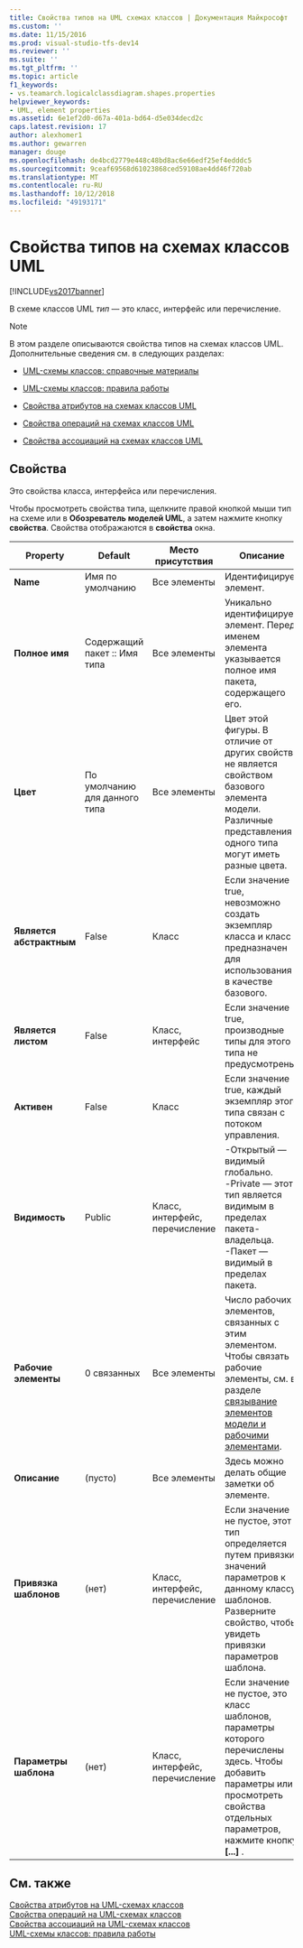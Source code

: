 ```yaml
---
title: Свойства типов на UML схемах классов | Документация Майкрософт
ms.custom: ''
ms.date: 11/15/2016
ms.prod: visual-studio-tfs-dev14
ms.reviewer: ''
ms.suite: ''
ms.tgt_pltfrm: ''
ms.topic: article
f1_keywords:
- vs.teamarch.logicalclassdiagram.shapes.properties
helpviewer_keywords:
- UML, element properties
ms.assetid: 6e1ef2d0-d67a-401a-bd64-d5e034decd2c
caps.latest.revision: 17
author: alexhomer1
ms.author: gewarren
manager: douge
ms.openlocfilehash: de4bcd2779e448c48bd8ac6e66edf25ef4edddc5
ms.sourcegitcommit: 9ceaf69568d61023868ced59108ae4dd46f720ab
ms.translationtype: MT
ms.contentlocale: ru-RU
ms.lasthandoff: 10/12/2018
ms.locfileid: "49193171"
---
```

# <a name="properties-of-types-on-uml-class-diagrams"></a>Свойства типов на схемах классов UML
[!INCLUDE[vs2017banner](../includes/vs2017banner.md)]

В схеме классов UML *тип* — это класс, интерфейс или перечисление.  
  
> [!NOTE]
>  В этом разделе описываются свойства типов на схемах классов UML. Дополнительные сведения см. в следующих разделах:  
  
-   [UML-схемы классов: справочные материалы](../modeling/uml-class-diagrams-reference.md)  
  
-   [UML-схемы классов: правила работы](../modeling/uml-class-diagrams-guidelines.md)  
  
-   [Свойства атрибутов на схемах классов UML](../modeling/properties-of-attributes-on-uml-class-diagrams.md)  
  
-   [Свойства операций на схемах классов UML](../modeling/properties-of-operations-on-uml-class-diagrams.md)  
  
-   [Свойства ассоциаций на схемах классов UML](../modeling/properties-of-associations-on-uml-class-diagrams.md)  
  
## <a name="properties"></a>Свойства  
 Это свойства класса, интерфейса или перечисления.  
  
 Чтобы просмотреть свойства типа, щелкните правой кнопкой мыши тип на схеме или в **Обозреватель моделей UML**, а затем нажмите кнопку **свойства**. Свойства отображаются в **свойства** окна.  
  
|**Property**|**Default**|Место присутствия|Описание|  
|------------------|-----------------|----------------|-----------------|  
|**Name**|Имя по умолчанию|Все элементы|Идентифицирует элемент.|  
|**Полное имя**|Содержащий пакет :: Имя типа|Все элементы|Уникально идентифицирует элемент. Перед именем элемента указывается полное имя пакета, содержащего его.|  
|**Цвет**|По умолчанию для данного типа|Все элементы|Цвет этой фигуры. В отличие от других свойств не является свойством базового элемента модели. Различные представления одного типа могут иметь разные цвета.|  
|**Является абстрактным**|False|Класс|Если значение true, невозможно создать экземпляр класса и класс предназначен для использования в качестве базового.|  
|**Является листом**|False|Класс, интерфейс|Если значение true, производные типы для этого типа не предусмотрены.|  
|**Активен**|False|Класс|Если значение true, каждый экземпляр этого типа связан с потоком управления.|  
|**Видимость**|Public|Класс, интерфейс, перечисление|-Открытый — видимый глобально.<br />-Private — этот тип является видимым в пределах пакета-владельца.<br />-Пакет — видимый в пределах пакета.|  
|**Рабочие элементы**|0 связанных|Все элементы|Число рабочих элементов, связанных с этим элементом. Чтобы связать рабочие элементы, см. в разделе [связывание элементов модели и рабочими элементами](../modeling/link-model-elements-and-work-items.md).|  
|**Описание**|(пусто)|Все элементы|Здесь можно делать общие заметки об элементе.|  
|**Привязка шаблонов**|(нет)|Класс, интерфейс, перечисление|Если значение не пустое, этот тип определяется путем привязки значений параметров к данному классу шаблонов. Разверните свойство, чтобы увидеть привязки параметров шаблона.|  
|**Параметры шаблона**|(нет)|Класс, интерфейс, перечисление|Если значение не пустое, это класс шаблонов, параметры которого перечислены здесь. Чтобы добавить параметры или просмотреть свойства отдельных параметров, нажмите кнопку **[...]** .|  
  
## <a name="see-also"></a>См. также  
 [Свойства атрибутов на UML-схемах классов](../modeling/properties-of-attributes-on-uml-class-diagrams.md)   
 [Свойства операций на UML-схемах классов](../modeling/properties-of-operations-on-uml-class-diagrams.md)   
 [Свойства ассоциаций на UML-схемах классов](../modeling/properties-of-associations-on-uml-class-diagrams.md)   
 [UML-схемы классов: правила работы](../modeling/uml-class-diagrams-guidelines.md)



